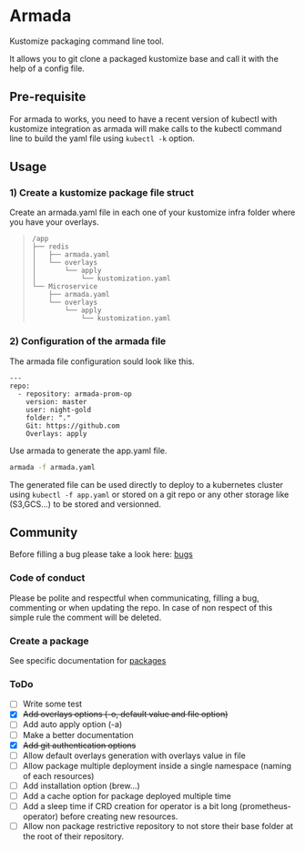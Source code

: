 # Armada

Kustomize packaging command line tool.

It allows you to git clone a packaged kustomize base and call it with the help of a config file.

## Pre-requisite

For armada to works, you need to have a recent version of kubectl with kustomize integration as armada will make calls to the kubectl command line to build the yaml file using `kubectl -k` option.

## Usage

### 1) Create a kustomize package file struct

Create an armada.yaml file in each one of your kustomize infra folder where you have your overlays.

> ```
> /app
> ├── redis
> │   ├── armada.yaml
> │   └── overlays
> │       └── apply
> │           └── kustomization.yaml
> └── Microservice
>     ├── armada.yaml
>     └── overlays
>         └── apply
>             └── kustomization.yaml
> ```

### 2) Configuration of the armada file

The armada file configuration sould look like this.

```
--- 
repo:
  - repository: armada-prom-op
    version: master
    user: night-gold
    folder: "."
    Git: https://github.com
    Overlays: apply
```

Use armada to generate the app.yaml file.
```bash
armada -f armada.yaml
```

The generated file can be used directly to deploy to a kubernetes cluster using `kubectl -f app.yaml` or stored on a git repo or any other storage like (S3,GCS...) to be stored and versionned.

## Community

Before filling a bug please take a look here: [bugs](docs/bugs.md)

### Code of conduct 

Please be polite and respectful when communicating, filling a bug, commenting or when updating the repo. In case of non respect of this simple rule the comment will be deleted.  
### Create a package

See specific documentation for [packages](docs/packages.md)

### ToDo

 - [ ] Write some test
 - [x] ~~Add overlays options (-o, default value and file option)~~
 - [ ] Add auto apply option (-a)
 - [ ] Make a better documentation
 - [x] ~~Add git authentication options~~
 - [ ] Allow default overlays generation with overlays value in file
 - [ ] Allow package multiple deployment inside a single namespace (naming of each resources)
 - [ ] Add installation option (brew...)
 - [ ] Add a cache option for package deployed multiple time
 - [ ] Add a sleep time if CRD creation for operator is a bit long (prometheus-operator) before creating new resources.
 - [ ] Allow non package restrictive repository to not store their base folder at the root of their repository.